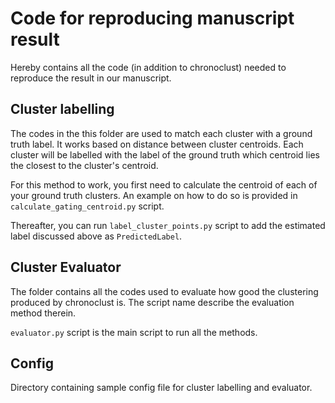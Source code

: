 # Code for reproducing manuscript result

Hereby contains all the code (in addition to chronoclust) needed to reproduce the result in our manuscript.

## Cluster labelling
The codes in the this folder are used to match each cluster with a ground truth label.
It works based on distance between cluster centroids.
Each cluster will be labelled with the label of the ground truth which centroid lies the closest to the cluster's centroid.

For this method to work, you first need to calculate the centroid of each of your ground truth clusters.
An example on how to do so is provided in ``calculate_gating_centroid.py`` script.

Thereafter, you can run ``label_cluster_points.py`` script to add the estimated label discussed above as ``PredictedLabel``.

## Cluster Evaluator
The folder contains all the codes used to evaluate how good the clustering produced by chronoclust is.
The script name describe the evaluation method therein.

``evaluator.py`` script is the main script to run all the methods.

## Config
Directory containing sample config file for cluster labelling and evaluator.